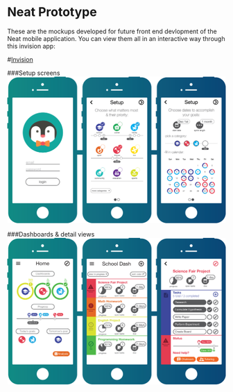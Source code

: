 # Neat Prototype

These are the mockups developed for future front end devlopment of the Neat mobile application.
You can view them all in an interactive way through this invision app:

#[Invision](https://invis.io/8V9FQJAN5)

###Setup screens
![setup](setup.png)

###Dashboards & detail views
![views](views.png)